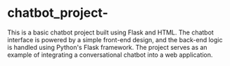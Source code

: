 # chatbot_project-
This is a basic chatbot project built using Flask and HTML. The chatbot interface is powered by a simple front-end design, and the back-end logic is handled using Python's Flask framework. The project serves as an example of integrating a conversational chatbot into a web application.

